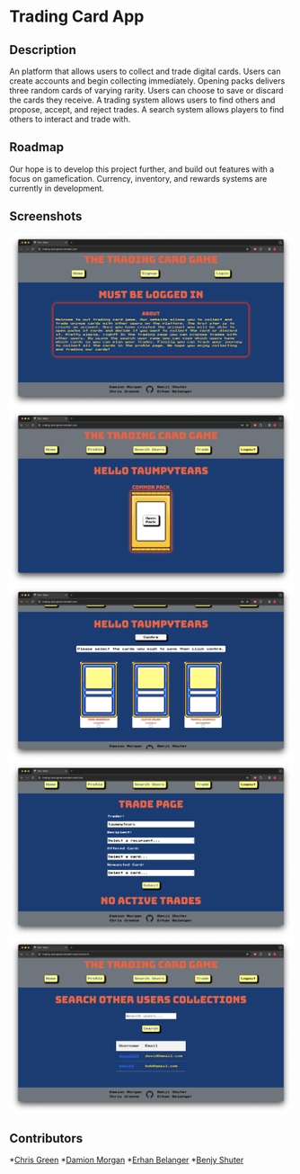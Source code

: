 # Trading Card App

## Description
An platform that allows users to collect and trade digital cards.  Users can create accounts and begin collecting immediately.  Opening packs delivers three random cards of varying rarity.  Users can choose to save or discard the cards they receive.  A trading system allows users to find others and propose, accept, and reject trades.  A search system allows players to find others to interact and trade with.

## Roadmap
Our hope is to develop this project further, and build out features with a focus on gamefication.  Currency, inventory, and rewards systems are currently in development.

## Screenshots
![Landing Page](./src/assets/screenshot_landing_page.png)
![Homepage](./src/assets/screenshot_homepage.png)
![Opening Packs](./src/assets/screenshot_cards.png)
![Trading System](./src/assets/screenshot_trading_page.png)
![Player Search](./src/assets/screenshot_player_search.png)

## Contributors
*[Chris Green](https://github.com/chigreene)
*[Damion Morgan](https://github.com/BeginnerLevelUP)
*[Erhan Belanger](https://github.com/erhanbelanger)
*[Benjy Shuter](https://github.com/Caphtori)